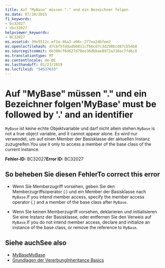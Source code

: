 ```yaml
---
title: Auf "MyBase" müssen "." und ein Bezeichner folgen
ms.date: 07/20/2015
f1_keywords:
- bc32027
- vbc32027
helpviewer_keywords:
- BC32027
ms.assetid: 39e5512c-ef1e-46a3-a96c-277ea24bfee2
ms.openlocfilehash: d7cbf5fddadb0811cf66cd7c3d290bcd87cb54b8
ms.sourcegitcommit: 6b308cf6d627d78ee36dbbae8972a310ac7fd6c8
ms.translationtype: MT
ms.contentlocale: de-DE
ms.lasthandoff: 01/23/2019
ms.locfileid: "54537633"
---
```

# <a name="mybase-must-be-followed-by--and-an-identifier"></a><span data-ttu-id="dd9d0-102">Auf "MyBase" müssen "." und ein Bezeichner folgen</span><span class="sxs-lookup"><span data-stu-id="dd9d0-102">'MyBase' must be followed by '.' and an identifier</span></span>
<span data-ttu-id="dd9d0-103">`MyBase` ist keine echte Objektvariable und darf nicht allein stehen.</span><span class="sxs-lookup"><span data-stu-id="dd9d0-103">`MyBase` is not a true object variable, and it cannot appear alone.</span></span> <span data-ttu-id="dd9d0-104">Es wird nur verwendet, um auf einen Member der Basisklasse der aktuellen Instanz zuzugreifen.</span><span class="sxs-lookup"><span data-stu-id="dd9d0-104">You use it only to access a member of the base class of the current instance.</span></span>  
  
 <span data-ttu-id="dd9d0-105">**Fehler-ID:** BC32027</span><span class="sxs-lookup"><span data-stu-id="dd9d0-105">**Error ID:** BC32027</span></span>  
  
## <a name="to-correct-this-error"></a><span data-ttu-id="dd9d0-106">So beheben Sie diesen Fehler</span><span class="sxs-lookup"><span data-stu-id="dd9d0-106">To correct this error</span></span>  
  
-   <span data-ttu-id="dd9d0-107">Wenn Sie Memberzugriff vorsehen, geben Sie den Memberzugriffsoperator (.) und ein Member der Basisklasse nach `MyBase`.</span><span class="sxs-lookup"><span data-stu-id="dd9d0-107">If you intend member access, specify the member access operator (.) and a member of the base class after `MyBase`.</span></span>  
  
-   <span data-ttu-id="dd9d0-108">Wenn Sie keinen Memberzugriff vorsehen, deklarieren und initialisieren Sie eine Instanz der Basisklasse, oder entfernen Sie den Verweis auf `MyBase`.</span><span class="sxs-lookup"><span data-stu-id="dd9d0-108">If you do not intend member access, declare and initialize an instance of the base class, or remove the reference to `MyBase`.</span></span>  
  
## <a name="see-also"></a><span data-ttu-id="dd9d0-109">Siehe auch</span><span class="sxs-lookup"><span data-stu-id="dd9d0-109">See also</span></span>
- [<span data-ttu-id="dd9d0-110">MyBase</span><span class="sxs-lookup"><span data-stu-id="dd9d0-110">MyBase</span></span>](~/docs/visual-basic/programming-guide/program-structure/me-my-mybase-and-myclass.md#mybase)
- [<span data-ttu-id="dd9d0-111">Grundlagen der Vererbung</span><span class="sxs-lookup"><span data-stu-id="dd9d0-111">Inheritance Basics</span></span>](../../visual-basic/programming-guide/language-features/objects-and-classes/inheritance-basics.md)
